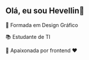 ## Olá, eu sou Hevellin👋

🎨 Formada em Design Gráfico

📚 Estudante de TI

🌙  Apaixonada por frontend ❤︎ 
